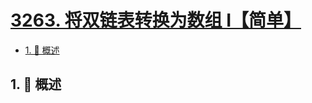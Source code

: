 # [3263. 将双链表转换为数组 I【简单】](https://github.com/tnotesjs/TNotes.leetcode/tree/main/notes/3263.%20%E5%B0%86%E5%8F%8C%E9%93%BE%E8%A1%A8%E8%BD%AC%E6%8D%A2%E4%B8%BA%E6%95%B0%E7%BB%84%20I%E3%80%90%E7%AE%80%E5%8D%95%E3%80%91)

<!-- region:toc -->

- [1. 📝 概述](#1--概述)

<!-- endregion:toc -->

## 1. 📝 概述
